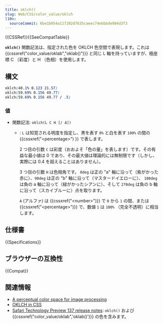 ```yaml
---
title: oklch()
slug: Web/CSS/color_value/oklch
l10n:
  sourceCommit: 6be1b954a117202d7635caeec74ebbbde984d3f3
---
```


{{CSSRef}}{{SeeCompatTable}}

**`oklch()`** 関数記法は、指定された色を OKLCH 色空間で表現します。これは {{cssxref("color_value/oklab","oklab()")}} と同じ L 軸を持っていますが、極座標 C （彩度）と H （色相）を使用します。

## 構文

```css
oklch(40.1% 0.123 21.57)
oklch(59.69% 0.156 49.77)
oklch(59.69% 0.156 49.77 / .5)
```

### 値

- 関数記法: `oklch(L C H [/ A])`

  - : `L` は知覚される明度を指定し、黒を表す `0%` と白を表す `100%` の間の {{cssxref("&lt;percentage&gt;") }} で表します。

    2 つ目の引数 `C` は彩度（おおよそ「色の量」を表します）です。その有益な最小値は 0 であり、その最大値は理論的には無制限です（しかし、実際には 0.4 を超えることはありません）。

    3 つ目の引数 `H` は色相角です。 `0deg` は正の "a" 軸に沿って（紫がかった赤に）、`90deg` は正の "b" 軸に沿って（マスタードイエローに）、 `180deg` は負の a 軸に沿って（緑がかったシアンに）、そして `270deg` は負の b 軸に沿って（スカイブルーに）点を取ります。

    `A` (アルファ) は {{cssxref("&lt;number&gt;")}} で `0` から `1` の間、または {{cssxref("&lt;percentage&gt;")}} で、数値 `1` は `100%` （完全不透明）に相当します。

## 仕様書

{{Specifications}}

## ブラウザーの互換性

{{Compat}}

## 関連情報

- [A perceptual color space for image processing](https://bottosson.github.io/posts/oklab/)
- [OKLCH in CSS](https://evilmartians.com/chronicles/oklch-in-css-why-quit-rgb-hsl)
- [Safari Technology Preview 137 release notes](https://webkit.org/blog/12156/release-notes-for-safari-technology-preview-137/): `oklch()` および {{cssxref("color_value/oklab",'oklab()')}} の色を含みます。
